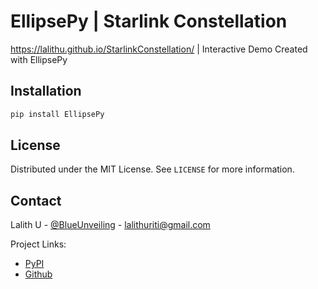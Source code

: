 <!-- EllipsePy | Lalith Uriti 2021 -->

# EllipsePy | Starlink Constellation

https://lalithu.github.io/StarlinkConstellation/ | Interactive Demo Created with EllipsePy

## Installation

```sh
pip install EllipsePy
```

## License

Distributed under the MIT License. See `LICENSE` for more information.

## Contact

Lalith U - [@BlueUnveiling](https://twitter.com/BlueUnveiling) - lalithuriti@gmail.com

Project Links:

- [PyPI](https://pypi.org/project/EllipsePy/)
- [Github](https://github.com/lalithu/EllipsePy)
